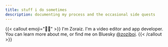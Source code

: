 ```yaml
---
title: stuff i do sometimes
description: documenting my process and the occasional side quests
---
```



{{< callout emoji="👋🏽" >}}
  I'm Zoraiz. I'm a video editor and app developer. You can learn more about me, or find me on Bluesky [@zoziboi](https://bsky.app/profile/zoziboi.bsky.social).
{{< /callout >}}
